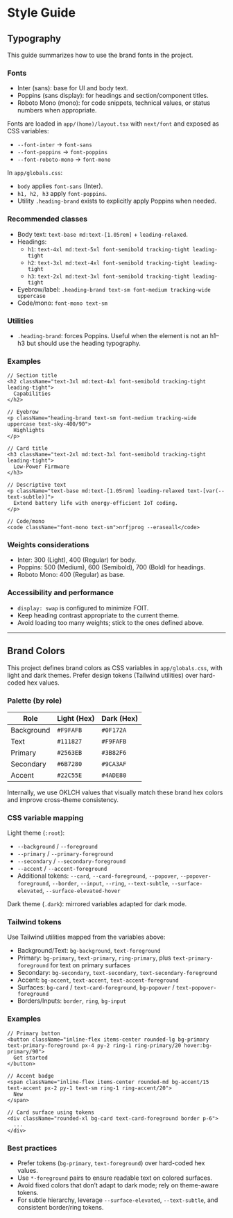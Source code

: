 # Style Guide

## Typography

This guide summarizes how to use the brand fonts in the project.

### Fonts

- Inter (sans): base for UI and body text.
- Poppins (sans display): for headings and section/component titles.
- Roboto Mono (mono): for code snippets, technical values, or status numbers when appropriate.

Fonts are loaded in `app/(home)/layout.tsx` with `next/font` and exposed as CSS variables:

- `--font-inter` → `font-sans`
- `--font-poppins` → `font-poppins`
- `--font-roboto-mono` → `font-mono`

In `app/globals.css`:

- `body` applies `font-sans` (Inter).
- `h1, h2, h3` apply `font-poppins`.
- Utility `.heading-brand` exists to explicitly apply Poppins when needed.

### Recommended classes

- Body text: `text-base md:text-[1.05rem]` + `leading-relaxed`.
- Headings:
  - `h1`: `text-4xl md:text-5xl font-semibold tracking-tight leading-tight`
  - `h2`: `text-3xl md:text-4xl font-semibold tracking-tight leading-tight`
  - `h3`: `text-2xl md:text-3xl font-semibold tracking-tight leading-tight`
- Eyebrow/label: `.heading-brand text-sm font-medium tracking-wide uppercase`
- Code/mono: `font-mono text-sm`

### Utilities

- `.heading-brand`: forces Poppins. Useful when the element is not an h1–h3 but should use the heading typography.

### Examples

```tsx
// Section title
<h2 className="text-3xl md:text-4xl font-semibold tracking-tight leading-tight">
  Capabilities
</h2>

// Eyebrow
<p className="heading-brand text-sm font-medium tracking-wide uppercase text-sky-400/90">
  Highlights
</p>

// Card title
<h3 className="text-2xl md:text-3xl font-semibold tracking-tight leading-tight">
  Low-Power Firmware
</h3>

// Descriptive text
<p className="text-base md:text-[1.05rem] leading-relaxed text-[var(--text-subtle)]">
  Extend battery life with energy-efficient IoT coding.
</p>

// Code/mono
<code className="font-mono text-sm">nrfjprog --eraseall</code>
```

### Weights considerations

- Inter: 300 (Light), 400 (Regular) for body.
- Poppins: 500 (Medium), 600 (Semibold), 700 (Bold) for headings.
- Roboto Mono: 400 (Regular) as base.

### Accessibility and performance

- `display: swap` is configured to minimize FOIT.
- Keep heading contrast appropriate to the current theme.
- Avoid loading too many weights; stick to the ones defined above.

---

## Brand Colors

This project defines brand colors as CSS variables in `app/globals.css`, with light and dark themes. Prefer design tokens (Tailwind utilities) over hard-coded hex values.

### Palette (by role)

| Role       | Light (Hex) | Dark (Hex) |
| ---------- | ----------- | ---------- |
| Background | `#F9FAFB`   | `#0F172A`  |
| Text       | `#111827`   | `#F9FAFB`  |
| Primary    | `#2563EB`   | `#3B82F6`  |
| Secondary  | `#6B7280`   | `#9CA3AF`  |
| Accent     | `#22C55E`   | `#4ADE80`  |

Internally, we use OKLCH values that visually match these brand hex colors and improve cross-theme consistency.

### CSS variable mapping

Light theme (`:root`):

- `--background` / `--foreground`
- `--primary` / `--primary-foreground`
- `--secondary` / `--secondary-foreground`
- `--accent` / `--accent-foreground`
- Additional tokens: `--card`, `--card-foreground`, `--popover`, `--popover-foreground`, `--border`, `--input`, `--ring`, `--text-subtle`, `--surface-elevated`, `--surface-elevated-hover`

Dark theme (`.dark`): mirrored variables adapted for dark mode.

### Tailwind tokens

Use Tailwind utilities mapped from the variables above:

- Background/Text: `bg-background`, `text-foreground`
- Primary: `bg-primary`, `text-primary`, `ring-primary`, plus `text-primary-foreground` for text on primary surfaces
- Secondary: `bg-secondary`, `text-secondary`, `text-secondary-foreground`
- Accent: `bg-accent`, `text-accent`, `text-accent-foreground`
- Surfaces: `bg-card` / `text-card-foreground`, `bg-popover` / `text-popover-foreground`
- Borders/Inputs: `border`, `ring`, `bg-input`

### Examples

```tsx
// Primary button
<button className="inline-flex items-center rounded-lg bg-primary text-primary-foreground px-4 py-2 ring-1 ring-primary/20 hover:bg-primary/90">
  Get started
</button>

// Accent badge
<span className="inline-flex items-center rounded-md bg-accent/15 text-accent px-2 py-1 text-sm ring-1 ring-accent/20">
  New
</span>

// Card surface using tokens
<div className="rounded-xl bg-card text-card-foreground border p-6">
  ...
</div>
```

### Best practices

- Prefer tokens (`bg-primary`, `text-foreground`) over hard-coded hex values.
- Use `*-foreground` pairs to ensure readable text on colored surfaces.
- Avoid fixed colors that don’t adapt to dark mode; rely on theme-aware tokens.
- For subtle hierarchy, leverage `--surface-elevated`, `--text-subtle`, and consistent border/ring tokens.
